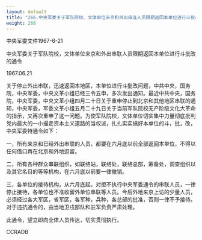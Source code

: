 ```yaml
---
layout: default
title: "266.中央军委关于军队院校、文体单位来京和外出串连人员限期返回本单位进行斗批改的通令"
weight: 266
---
```


中央军委文件1967-6-21

中央军委关于军队院校，文体单位来京和外出串联人员限期返回本单位进行斗批改的通令

1967.06.21

关于停止外出串联，迅速返回本地区，本单位进行斗批改问题，中共中央，国务院，中央军委，中央文革小组已经三令五申，多次发出通知。最近中共中央，国务院，中央军委，中央文革小组四月二十日关于重申停止到北京和其他地区串联的通知，中央军委，军委文革小组五月二十九日关于当前军队院校无产阶级文化大革命的指示，又再次重申了这一问题。为使军队院校，文体单位切实集中力量彻底批判党内最大的一小撮走资本主义道路的当权派，扎扎实实搞好本单位的斗，批，改，中央军委特通令如下：

一，所有来京和已经外出串联的人员，都要在六月底以前全部返回本单位，不得以任何借口再在北京和外地逗留。

二，所有各种群众串联组织，如联络站，联络处，联络总部，筹备处，调查组织以及其它名目的等等机构，在六月底以前要一律撤销。

三，各单位的接待机构，从六月底起，对拒不执行中央军委通令的串联人员，一律停止接待，各单位也不准收留外单位串联等人员。今后外地来京上访的少量人员，必须经过各大军区，省军区，各军种，兵种，各总部的批准，否则一律不予接待。对于违抗通令的，由当地卫戍部队和驻军负责严肃处理。

此通令，望立即向全体人员传达，切实贯彻执行。

CCRADB

